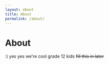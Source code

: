 ```yaml
---
layout: about
title: About
permalink: /about/
---
```

# About
:) yes yes we're cool grade 12 kids ~~fill this in later~~
